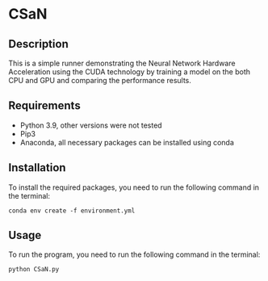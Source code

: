# CSaN

## Description
This is a simple runner demonstrating the Neural Network Hardware Acceleration using the CUDA technology by training a model on the both CPU and GPU and comparing the performance results.
## Requirements
* Python 3.9, other versions were not tested
* Pip3
* Anaconda, all necessary packages can be installed using conda

## Installation
To install the required packages, you need to run the following command in the terminal:
```
conda env create -f environment.yml
```

## Usage
To run the program, you need to run the following command in the terminal:
```
python CSaN.py
```